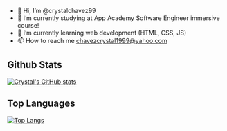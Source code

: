 - 👋 Hi, I’m @crystalchavez99
- 👀 I’m currently studying at App Academy Software Engineer immersive course!
- 🌱 I’m currently learning web development (HTML, CSS, JS)
- 📫 How to reach me chavezcrystal1999@yahoo.com

## Github Stats

[![Crystal's GitHub stats](https://github-readme-stats.vercel.app/api?username=crystalchavez99&show_icons=true&theme=dark)](https://github.com/anuraghazra/github-readme-stats)

## Top Languages
[![Top Langs](https://github-readme-stats.vercel.app/api/top-langs/?username=crystalchavez99)](https://github.com/anuraghazra/github-readme-stats)
<!---
crystalchavez99/crystalchavez99 is a ✨ special ✨ repository because its `README.md` (this file) appears on your GitHub profile.
You can click the Preview link to take a look at your changes.
--->
